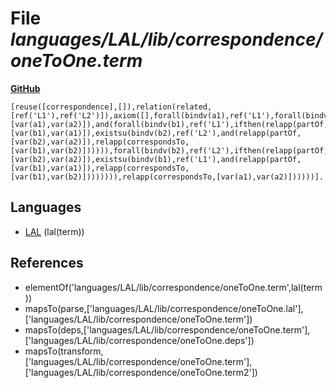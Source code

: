 # File _languages/LAL/lib/correspondence/oneToOne.term_
**[GitHub](https://github.com/softlang/yas/blob/master/languages/LAL/lib/correspondence/oneToOne.term)**
```
[reuse([correspondence],[]),relation(related,[ref('L1'),ref('L2')]),axiom([],forall(bindv(a1),ref('L1'),forall(bindv(a2),ref('L2'),ifthen(and(relapp(related,[var(a1),var(a2)]),and(forall(bindv(b1),ref('L1'),ifthen(relapp(partOf,[var(b1),var(a1)]),existsu(bindv(b2),ref('L2'),and(relapp(partOf,[var(b2),var(a2)]),relapp(correspondsTo,[var(b1),var(b2)]))))),forall(bindv(b2),ref('L2'),ifthen(relapp(partOf,[var(b2),var(a2)]),existsu(bindv(b1),ref('L1'),and(relapp(partOf,[var(b1),var(a1)]),relapp(correspondsTo,[var(b1),var(b2)]))))))),relapp(correspondsTo,[var(a1),var(a2)])))))].
```

## Languages
* [LAL](../languages/LAL.md) (lal(term))

## References
* elementOf('languages/LAL/lib/correspondence/oneToOne.term',lal(term))
* mapsTo(parse,['languages/LAL/lib/correspondence/oneToOne.lal'],['languages/LAL/lib/correspondence/oneToOne.term'])
* mapsTo(deps,['languages/LAL/lib/correspondence/oneToOne.term'],['languages/LAL/lib/correspondence/oneToOne.deps'])
* mapsTo(transform,['languages/LAL/lib/correspondence/oneToOne.term'],['languages/LAL/lib/correspondence/oneToOne.term2'])
